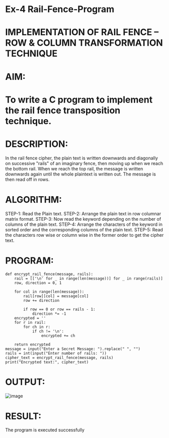 # Ex-4 Rail-Fence-Program

# IMPLEMENTATION OF RAIL FENCE – ROW & COLUMN TRANSFORMATION TECHNIQUE

# AIM:

# To write a C program to implement the rail fence transposition technique.

# DESCRIPTION:

In the rail fence cipher, the plain text is written downwards and diagonally on successive "rails" of an imaginary fence, then moving up when we reach the bottom rail. When we reach the top rail, the message is written downwards again until the whole plaintext is written out. The message is then read off in rows.

# ALGORITHM:

STEP-1: Read the Plain text.
STEP-2: Arrange the plain text in row columnar matrix format.
STEP-3: Now read the keyword depending on the number of columns of the plain text.
STEP-4: Arrange the characters of the keyword in sorted order and the corresponding columns of the plain text.
STEP-5: Read the characters row wise or column wise in the former order to get the cipher text.

# PROGRAM:
```
def encrypt_rail_fence(message, rails):
    rail = [['\n' for _ in range(len(message))] for _ in range(rails)]
    row, direction = 0, 1

    for col in range(len(message)):
        rail[row][col] = message[col]
        row += direction

        if row == 0 or row == rails - 1:
            direction *= -1
    encrypted = ''
    for r in rail:
        for ch in r:
            if ch != '\n':
                encrypted += ch

    return encrypted
message = input("Enter a Secret Message: ").replace(" ", "")
rails = int(input("Enter number of rails: "))
cipher_text = encrypt_rail_fence(message, rails)
print("Encrypted text:", cipher_text)

```

# OUTPUT:
![image](https://github.com/user-attachments/assets/d4e2b9ac-e519-48f8-beb1-2f69975c02b9)


# RESULT:
The program is executed successfully
